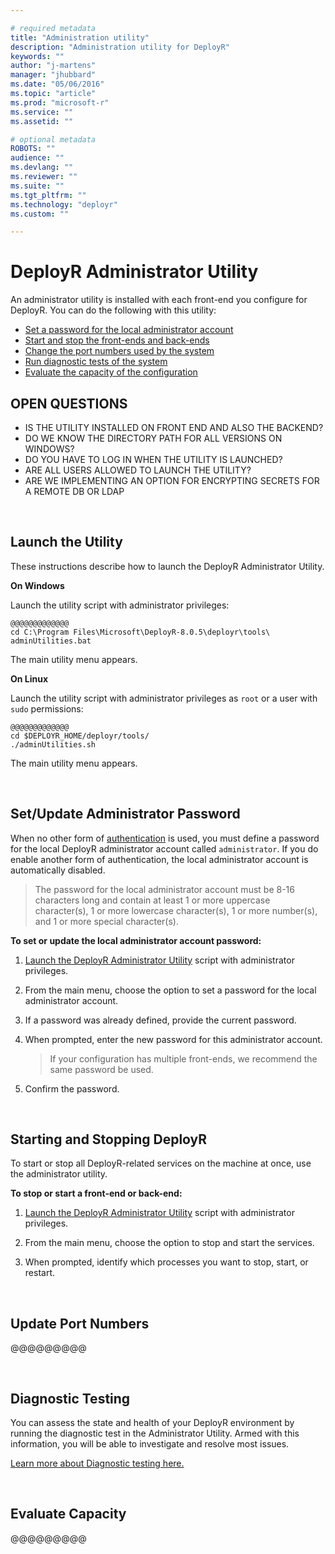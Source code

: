 ```yaml
---

# required metadata
title: "Administration utility"
description: "Administration utility for DeployR"
keywords: ""
author: "j-martens"
manager: "jhubbard"
ms.date: "05/06/2016"
ms.topic: "article"
ms.prod: "microsoft-r"
ms.service: ""
ms.assetid: ""

# optional metadata
ROBOTS: ""
audience: ""
ms.devlang: ""
ms.reviewer: ""
ms.suite: ""
ms.tgt_pltfrm: ""
ms.technology: "deployr"
ms.custom: ""

---
```


# DeployR Administrator Utility

An administrator utility is installed with each front-end you configure for DeployR. You can do the following with this utility:
+ [Set a password for the local administrator account](#admin-password)
+ [Start and stop the front-ends and back-ends](#startstop)
+ [Change the port numbers used by the system](#ports)
+ [Run diagnostic tests of the system](#test)
+ [Evaluate the capacity of the configuration](#capacity)

## OPEN QUESTIONS
+ IS THE UTILITY INSTALLED ON FRONT END AND ALSO THE BACKEND?
+ DO WE KNOW THE DIRECTORY PATH FOR ALL VERSIONS ON WINDOWS? 
+ DO YOU HAVE TO LOG IN WHEN THE UTILITY IS LAUNCHED?
+ ARE ALL USERS ALLOWED TO LAUNCH THE UTILITY?
+ ARE WE IMPLEMENTING AN OPTION FOR ENCRYPTING SECRETS FOR A REMOTE DB OR LDAP

<br>
<a name="launch"></a>

## Launch the Utility

These instructions describe how to launch the DeployR Administrator Utility.

**On Windows**

Launch the utility script with administrator privileges:
```
@@@@@@@@@@@@@
cd C:\Program Files\Microsoft\DeployR-8.0.5\deployr\tools\ 
adminUtilities.bat
```  
The main utility menu appears.     

**On Linux**

Launch the utility script with administrator privileges as `root` or a user with `sudo` permissions:
```
@@@@@@@@@@@@@
cd $DEPLOYR_HOME/deployr/tools/ 
./adminUtilities.sh
```     
The main utility menu appears.     

<br><a name="admin-password"></a>

## Set/Update Administrator Password

When no other form of [authentication](security-authentication.md) is used, you must define a password for the local DeployR administrator account called `administrator`.  If you do enable another form of authentication, the local administrator account is automatically disabled.

>The password for the local administrator account must be 8-16 characters long and contain at least 1 or more uppercase character(s), 1 or more lowercase character(s), 1 or more number(s), and 1 or more special character(s).

**To set or update the local administrator account password:**

1. [Launch the DeployR Administrator Utility](#launch) script with administrator privileges.

1. From the main menu, choose the option to set a password for the local administrator account.

1. If a password was already defined, provide the current password.

1. When prompted, enter the new password for this administrator account. 
   >If your configuration has multiple front-ends, we recommend the same password be used.

1. Confirm the password.

<br><a name="startstop"></a>

## Starting and Stopping DeployR

To start or stop all DeployR-related services on the machine at once, use the administrator utility. 

**To stop or start a front-end or back-end:**

1. [Launch the DeployR Administrator Utility](#launch) script with administrator privileges.

1. From the main menu, choose the option to stop and start the services.

1. When prompted, identify which processes you want to stop, start, or restart.  

<br><a name="ports"></a>

## Update Port Numbers

@@@@@@@@@

<br><a name="test"></a>

## Diagnostic Testing

You can assess the state and health of your DeployR environment by running the diagnostic test in the Administrator Utility. 
Armed with this information, you will be able to investigate and resolve most issues. 

[Learn more about Diagnostic testing here.](admin-diagnostics-troubleshooting.md)

<br><a name="capacity"></a>

## Evaluate Capacity

@@@@@@@@@